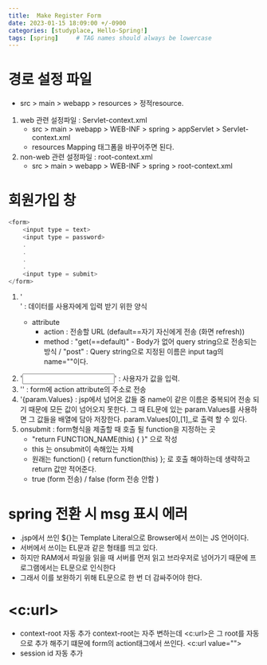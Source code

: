 ```yaml
---
title:  Make Register Form
date: 2023-01-15 18:09:00 +/-0900
categories: [studyplace, Hello-Spring!]
tags: [spring]     # TAG names should always be lowercase
---
```



# 경로 설정 파일

- src > main > webapp > resources > 정적resource.

1. web 관련 설정파일 : Servlet-context.xml
    - src > main > webapp > WEB-INF > spring > appServlet > Servlet-context.xml 
    - resources Mapping 태그폼을 바꾸어주면 된다.
2. non-web 관련 설정파일 : root-context.xml
    - src > main > webapp > WEB-INF > spring > root-context.xml

# 회원가입 창

```js
<form> 
    <input type = text>
    <input type = password>
    .
    .
    .
    .
    <input type = submit>
</form>
```

1. '<form>' : 데이터를 사용자에게 입력 받기 위한 양식
    - attribute
        - action : 전송할 URL (default==자기 자신에게 전송 (화면 refresh))
        - method : "get(==default)" - Body가 없어 query string으로 전송되는 방식 / "post"
            : Query string으로 지정된 이름은 input tag의 name=""이다.
2. '<input>' : 사용자가 값을 입력.
3. '<submit>' : form에 action attribute의 주소로 전송
4. '{param.Values} : jsp에서 넘어온 값들 중 name이 같은 이름은 중복되어 전송 되기 때문에 모든 값이 넘어오지 못한다. 그 때 EL문에 있는 param.Values를 사용하면 그 값들을 배열에 담아 저장한다. param.Values[0],[1],,로 출력 할 수 있다. 
5. onsubmit : form형식을 제출할 때 호출 될 function을 지정하는 곳
    - "return FUNCTION_NAME(this) { }" 으로 작성
    - this 는 onsubmit이 속해있는 <Form> 자체
    - 원래는 function() { return function(this) }; 로 호출 해야하는데 생략하고 return 값만 적어준다.
    - true (form 전송)  / false (form 전송 안함 ) 


# spring 전환 시 msg 표시 에러
- .jsp에서 쓰인 ${}는 Template Literal으로 Browser에서 쓰이는 JS 언어이다. 
- 서버에서 쓰이는 EL문과 같은 형태를 띄고 있다.
- 하지만 RAM에서 파일을 읽을 때 서버를 먼저 읽고 브라우저로 넘어가기 때문에 프로그램에서는 EL문으로 인식한다
- 그래서 이를 보완하기 위해 EL문으로 한 번 더 감싸주어야 한다.

# <c:url>
- context-root 자동 추가
    context-root는 자주 변하는데 <c:url>은 그 root를 자동으로 추가 해주기 떄문에 form의 action태그에서 쓰인다.
    <c:url value="">
- session id 자동 추가 